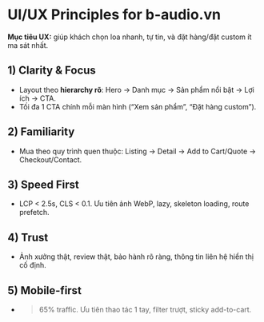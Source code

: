 # UI/UX Principles for b-audio.vn

**Mục tiêu UX:** giúp khách chọn loa nhanh, tự tin, và đặt hàng/đặt custom ít ma sát nhất.

## 1) Clarity & Focus
- Layout theo **hierarchy rõ**: Hero → Danh mục → Sản phẩm nổi bật → Lợi ích → CTA.
- Tối đa 1 CTA chính mỗi màn hình (“Xem sản phẩm”, “Đặt hàng custom”).

## 2) Familiarity
- Mua theo quy trình quen thuộc: Listing → Detail → Add to Cart/Quote → Checkout/Contact.

## 3) Speed First
- LCP < 2.5s, CLS < 0.1. Ưu tiên ảnh WebP, lazy, skeleton loading, route prefetch.

## 4) Trust
- Ảnh xưởng thật, review thật, bảo hành rõ ràng, thông tin liên hệ hiển thị cố định.

## 5) Mobile-first
- >65% traffic. Ưu tiên thao tác 1 tay, filter trượt, sticky add-to-cart.
